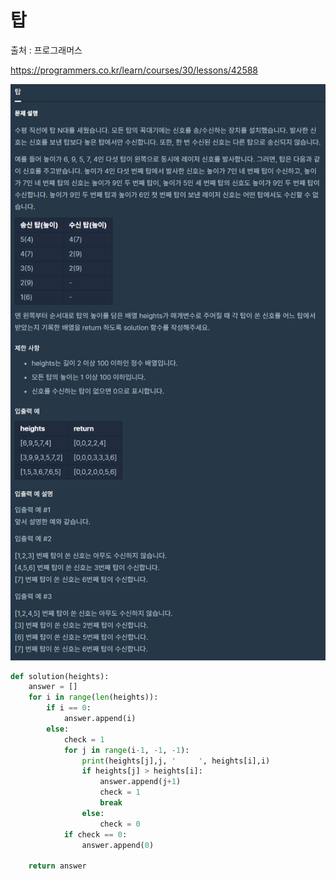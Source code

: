# 탑

출처 : 프로그래머스

https://programmers.co.kr/learn/courses/30/lessons/42588

![탑](탑.assets/탑-1582614360815.png)

```python
def solution(heights):
    answer = []
    for i in range(len(heights)):
        if i == 0:
            answer.append(i)
        else:
            check = 1
            for j in range(i-1, -1, -1):
                print(heights[j],j, '     ', heights[i],i)
                if heights[j] > heights[i]:
                    answer.append(j+1)
                    check = 1
                    break
                else:
                    check = 0
            if check == 0:
                answer.append(0)

    return answer
```

